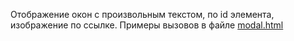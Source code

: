 Отображение окон с произвольным текстом, по id элемента, изображение по ссылке.
Примеры вызовов в файле <a href='https://aslussion.github.io/modal/modal.html'>modal.html</a>
